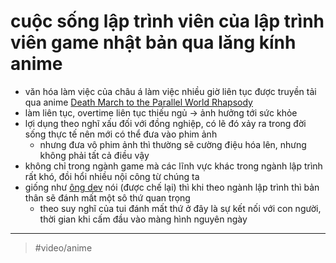 # cuộc sống lập trình viên của lập trình viên game nhật bản qua lăng kính anime

- văn hóa làm việc của châu á làm việc nhiều giờ liên tục được truyền tải qua anime [Death March to the Parallel World Rhapsody](Death%20March%20to%20the%20Parallel%20World%20Rhapsody.md)
- làm liên tục, overtime liên tục thiếu ngủ -> ảnh hưởng tới sức khỏe
- lợi dụng theo nghĩ xấu đối với đồng nghiệp, có lẽ đó xảy ra trong đời sống thực tế nên mới có thể đưa vào phim ảnh
  - nhưng đưa vô phim ảnh thì thường sẽ cường điệu hóa lên, nhưng không phải tất cả điều vậy
- không chỉ trong ngành game mà các lĩnh vực khác trong ngành lập trình rất khó, đồi hổi nhiều nội công từ chúng ta
- giống như [ông dev](ông%20dev.md) nói (được chế lại) thì khi theo ngành lập trình thì bản thân sẽ đánh mất một sô thứ quan trọng
  - theo suy nghĩ của tui đánh mất thứ ở đây là sự kết nối với con người, thời gian khi cấm đầu vào màng hình nguyên ngày

---

> #video/anime
